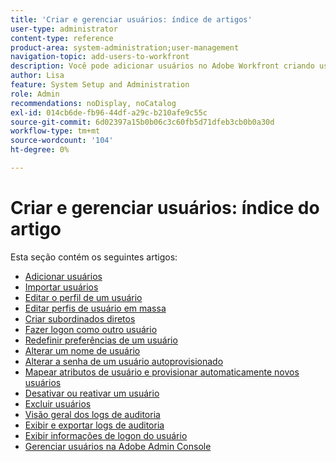 ```yaml
---
title: 'Criar e gerenciar usuários: índice de artigos'
user-type: administrator
content-type: reference
product-area: system-administration;user-management
navigation-topic: add-users-to-workfront
description: Você pode adicionar usuários no Adobe Workfront criando usuários individuais do zero ou copiando usuários existentes.
author: Lisa
feature: System Setup and Administration
role: Admin
recommendations: noDisplay, noCatalog
exl-id: 014cb6de-fb96-44df-a29c-b210afe9c55c
source-git-commit: 6d02397a15b0b06c3c60fb5d71dfeb3cb0b0a30d
workflow-type: tm+mt
source-wordcount: '104'
ht-degree: 0%

---
```


# Criar e gerenciar usuários: índice do artigo

<!-- Audited: 2/2024 -->

Esta seção contém os seguintes artigos:

* [Adicionar usuários](../../../administration-and-setup/add-users/create-and-manage-users/add-users.md)
* [Importar usuários](../../../administration-and-setup/add-users/create-and-manage-users/import-users.md)
* [Editar o perfil de um usuário](../../../administration-and-setup/add-users/create-and-manage-users/edit-a-users-profile.md)
* [Editar perfis de usuário em massa](../../../administration-and-setup/add-users/create-and-manage-users/edit-user-profiles-in-bulk.md)
* [Criar subordinados diretos](../../../administration-and-setup/add-users/create-and-manage-users/create-direct-reports.md)
* [Fazer logon como outro usuário](../../../administration-and-setup/add-users/create-and-manage-users/log-in-as-another-user.md)
* [Redefinir preferências de um usuário](../../../administration-and-setup/add-users/create-and-manage-users/reset-a-users-preferences.md)
* [Alterar um nome de usuário](../../../administration-and-setup/add-users/create-and-manage-users/change-a-username.md)
* [Alterar a senha de um usuário autoprovisionado](../../../administration-and-setup/add-users/create-and-manage-users/change-pw-auto-provisioned-user.md)
* [Mapear atributos de usuário e provisionar automaticamente novos usuários](../../../administration-and-setup/add-users/create-and-manage-users/map-user-attributes.md)
* [Desativar ou reativar um usuário](../../../administration-and-setup/add-users/create-and-manage-users/deactivate-a-user.md)
* [Excluir usuários](../../../administration-and-setup/add-users/create-and-manage-users/delete-a-user.md)
* [Visão geral dos logs de auditoria](../../../administration-and-setup/add-users/create-and-manage-users/audit-logs.md)
* [Exibir e exportar logs de auditoria](../../../administration-and-setup/add-users/create-and-manage-users/view-and-export-audit-logs.md)
* [Exibir informações de logon do usuário](../../../administration-and-setup/add-users/create-and-manage-users/view-user-login-info.md)
* [Gerenciar usuários na Adobe Admin Console](../../../administration-and-setup/add-users/create-and-manage-users/admin-console.md)
